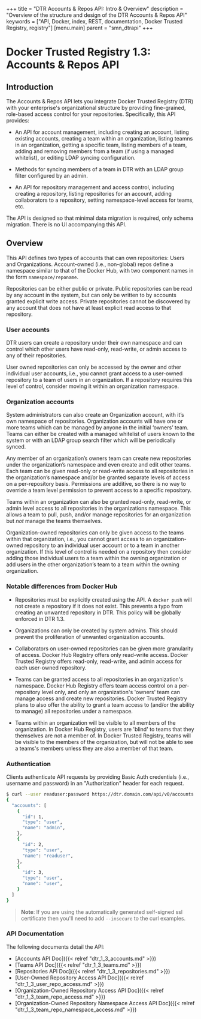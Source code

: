+++
title = "DTR Accounts & Repos API: Intro & Overview"
description = "Overview of the structure and design of the DTR Accounts & Repos API"
keywords = ["API, Docker, index, REST, documentation, Docker Trusted Registry, registry"]
[menu.main]
parent = "smn_dtrapi"
+++

# Docker Trusted Registry 1.3: Accounts & Repos API

## Introduction

The Accounts & Repos API lets you integrate Docker Trusted Registry (DTR) with your enterprise's organizational structure by providing fine-grained, role-based access control for your repositories. Specifically, this API provides:

* An API for account management, including creating an account, listing existing accounts, creating a team within an organization, listing teamns in an organization, getting a specific team, listing members of a team, adding and removing members from a team (if using a managed whitelist), or editing LDAP syncing configuration.

* Methods for syncing members of a team in DTR with an LDAP group filter configured by an admin.

* An API for repository management and access control, including creating a repository, listing repositories for an account, adding collaborators to a repository, setting namespace-level access for teams, etc.

The API is designed so that minimal data migration is required, only schema migration. There is no UI accompanying this API.

## Overview

This API defines two types of accounts that can own repositories: Users and Organizations. Account-owned (i.e., non-global) repos define a namespace similar to that of the Docker Hub, with two component names in the form `namespace/reponame`. 

Repositories can be either public or private. Public repositories can be
read by any account in the system, but can only be written to by accounts granted explicit write access. Private repositories cannot be discovered by
any account that does not have at least explicit read access to that
repository.

### User accounts

DTR users can create a repository under their own namespace and can control which other users have read-only, read-write, or admin access to any
of their repositories.

User owned repositories can only be accessed by the owner and other
individual user accounts, i.e., you cannot grant access to a user-owned
repository to a team of users in an organization. If a repository requires this level of control, consider moving it within an organization namespace.

### Organization accounts

System administrators can also create an Organization account, with it’s own
namespace of repositories. Organization accounts will have one or more teams
which can be managed by anyone in the initial ‘owners’ team. Teams can either
be created with a managed whitelist of users known to the system or with an
LDAP group search filter which will be periodically synced.

Any member of an organization’s owners team can create new repositories under
the organization’s namespace and even create and edit other teams. Each team
can be given read-only or read-write access to all repositories in the
organization’s namespace and/or be granted separate levels of access on a
per-repository basis. Permissions are additive, so there is no way to override
a team level permission to prevent access to a specific repository.

Teams within an organization can also be granted read-only, read-write, or
admin level access to all repositories in the organizations namespace. This
allows a team to pull, push, and/or manage repositories for an organization
but *not* manage the teams themselves.

Organization-owned repositories can only be given access to the teams within
that organization, i.e., you cannot grant access to an organization-owned
repository to an individual user account or to a team in another organization.
If this level of control is needed on a repository then consider adding those
individual users to a team within the owning organization or add users in the
other organization’s team to a team within the owning organization.

### Notable differences from Docker Hub

- Repositories must be explicitly created using the API. A `docker push` will
  not create a repository if it does not exist. This prevents a typo from
  creating an unwanted repository in DTR. This policy
  will be globally enforced in DTR 1.3.

- Organizations can only be created by system admins. This should prevent the
  proliferation of unwanted organization accounts.

- Collaborators on user-owned repositories can be given more granularity of
  access. Docker Hub Registry offers only read-write access. Docker Trusted
  Registry offers read-only, read-write, and admin access for each
  user-owned repository.

- Teams can be granted access to all repositories in an organization's
  namespace. Docker Hub Registry offers team access control on a
  per-repository level only, and only an organization's 'owners' team can
  manage access and create new repositories. Docker Trusted Registry plans to
  also offer the ability to grant a team access to (and/or the ability to
  manage) all repositories under a namespace.

- Teams within an organization will be visible to all members of the
  organization. In Docker Hub Registry, users are 'blind' to teams that they
  themselves are not a member of. In Docker Trusted Registry, teams will be
  visible to the members of the organization, but will not be able to see a
  teams's members unless they are also a member of that team.
  
### Authentication

Clients authenticate API requests by providing Basic Auth
credentials (i.e., username and password) in an "Authorization" header for each
request.

```bash
$ curl --user readuser:password https://dtr.domain.com/api/v0/accounts
{
  "accounts": [
    {
      "id": 1,
      "type": "user",
      "name": "admin",
    },
    {
      "id": 2,
      "type": "user",
      "name": "readuser",
    },
    {
      "id": 3,
      "type": "user",
      "name": "user",
    }
  ]
}
```

> **Note**: If you are using the automatically generated self-signed ssl certificate
> then you'll need to add `--insecure` to the curl examples.

### API Documentation

The following documents detail the API:

- [Accounts API Doc]({{< relref "dtr_1_3_accounts.md" >}})
- [Teams API Doc]({{< relref "dtr_1_3_teams.md" >}})
- [Repositories API Doc]({{< relref "dtr_1_3_repositories.md" >}})
- [User-Owned Repository Access API Doc]({{< relref "dtr_1_3_user_repo_access.md" >}})
- [Organization-Owned Repository Access API Doc]({{< relref "dtr_1_3_team_repo_access.md" >}})
- [Organization-Owned Repository Namespace Access API Doc]({{< relref "dtr_1_3_team_repo_namespace_access.md" >}})

